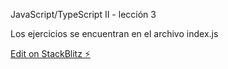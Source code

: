 JavaScript/TypeScript II - lección 3 

Los ejercicios se encuentran en el archivo index.js

[Edit on StackBlitz ⚡️](https://stackblitz.com/edit/js-bnivth)
